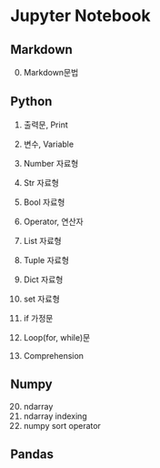 # Jupyter Notebook

## Markdown

0. Markdown문법



## Python

1. 출력문, Print

2. 변수, Variable

3. Number 자료형

4. Str 자료형

5. Bool 자료형

6. Operator, 연산자

7. List 자료형

8. Tuple 자료형

9. Dict 자료형

10. set 자료형

11. if 가정문

12. Loop(for, while)문

13. Comprehension



## Numpy

20. ndarray
21. ndarray indexing
22. numpy sort operator



## Pandas